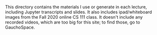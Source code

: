 This directory contains the materials I use or generate in each lecture, including Jupyter transcripts and slides. It also includes ipad/whiteboard images from the Fall 2020 online CS 111 class. It doesn't include any recorded videos, which are too big for this site; to find those, go to GauchoSpace.

